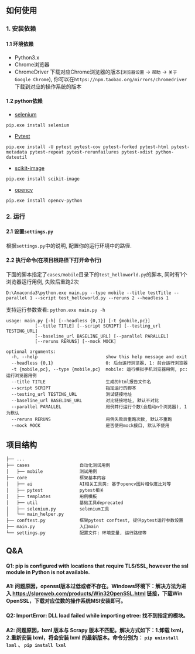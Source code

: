 ## 如何使用

### 1. 安装依赖

#### 1.1 环境依赖

* Python3.x
* Chrome浏览器
* ChromeDriver 下载对应Chrome浏览器的版本(`浏览器设置` -> `帮助` -> `关于Google Chrome`), 你可以在`https://npm.taobao.org/mirrors/chromedriver`下载到对应的操作系统的版本

#### 1.2 python依赖

* [selenium](https://www.seleniumhq.org/docs/03_webdriver.jsp)

```
pip.exe install selenium
```

* [Pytest](http://doc.pytest.org/en/latest/getting-started.html)

```
pip.exe install -U pytest pytest-cov pytest-forked pytest-html pytest-metadata pytest-repeat pytest-rerunfailures pytest-xdist python-dateutil
```

* [scikit-image](https://scikit-image.org/download.html)

```
pip.exe install scikit-image
```

* [opencv](https://github.com/skvark/opencv-python)

```
pip.exe install opencv-python
```

### 2. 运行

#### 2.1 设置`settings.py`

根据`settings.py`中的说明, 配置你的运行环境中的路径.

#### 2.2 执行命令(在项目根路径下打开命令行)

下面的脚本指定了`cases/mobile`目录下的`test_helloworld.py`的脚本, 同时有1个浏览器运行用例, 失败后重跑2次

```
D:\Anaconda3\python.exe main.py --type mobile --title testTitle --parallel 1 --script test_helloworld.py --reruns 2 --headless 1
```

支持运行参数查看: `python.exe main.py -h`

```
usage: main.py [-h] [--headless {0,1}] [-t {mobile,pc}]
           [--title TITLE] [--script SCRIPT] [--testing_url TESTING_URL]
           [--baseline_url BASELINE_URL] [--parallel PARALLEL]
           [--reruns RERUNS] [--mock MOCK]

optional arguments:
  -h, --help                          show this help message and exit
  --headless {0,1}                    0: 后台运行浏览器, 1: 前台运行浏览器
  -t {mobile,pc}, --type {mobile,pc}  mobile: 运行模拟手机浏览器用例, pc: 运行浏览器用例
  --title TITLE                       生成的html报告文件名
  --script SCRIPT                     指定运行的脚本
  --testing_url TESTING_URL           测试链接地址
  --baseline_url BASELINE_URL         对比链接地址, 默认不对比
  --parallel PARALLEL                 用例并行运行个数(会启动n个浏览器), 1为默认
  --reruns RERUNS                     用例失败后重跑次数, 默认不重跑
  --mock MOCK                         是否使用mock接口, 默认不使用
 ```

## 项目结构

```
├── ...
├── cases                   自动化测试用例
│   ├── mobile              测试用例
├── core                    框架基本内容
│   ├── ai                  AI相关工具类: 基于opencv图片相似度比对等
│   ├── pytest              pytest相关
│   ├── templates           用例模板
│   ├── util                基础工具deprecated
│   ├── selenium.py         selenium工具
│   └── main_helper.py      
├── conftest.py             框架pytest conftest, 提供pytest运行参数设置
├── main.py                 入口main
└── settings.py             配置文件: 环境变量, 运行路径等
```

## Q&A

#### Q1: pip is configured with locations that require TLS/SSL, however the ssl module in Python is not available.

#### A1: 问题原因，openssl版本过低或者不存在。Windows环境下：解决方法为进入 https://slproweb.com/products/Win32OpenSSL.html 链接，下载Win OpenSSL，下载对应位数的操作系统MSI安装即可。

#### Q2: ImportError: DLL load failed while importing etree: 找不到指定的模块。

#### A2: 问题原因，lxml 版本与 Scrapy 版本不匹配。解决方式如下：1.卸载 lxml，2.重新安装 lxml，将会安装 lxml 的最新版本。命令分别为： ```pip uninstall lxml``` 、 ```pip install lxml```

